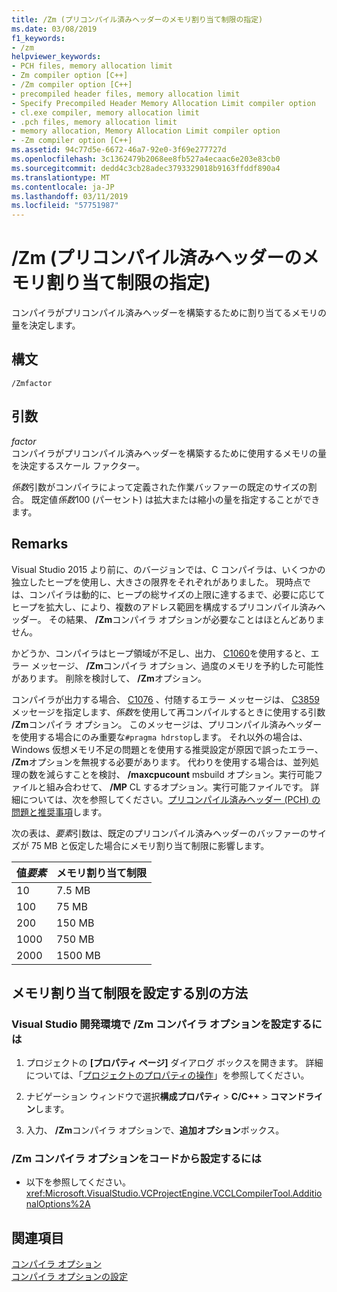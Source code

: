 ```yaml
---
title: /Zm (プリコンパイル済みヘッダーのメモリ割り当て制限の指定)
ms.date: 03/08/2019
f1_keywords:
- /zm
helpviewer_keywords:
- PCH files, memory allocation limit
- Zm compiler option [C++]
- /Zm compiler option [C++]
- precompiled header files, memory allocation limit
- Specify Precompiled Header Memory Allocation Limit compiler option
- cl.exe compiler, memory allocation limit
- .pch files, memory allocation limit
- memory allocation, Memory Allocation Limit compiler option
- -Zm compiler option [C++]
ms.assetid: 94c77d5e-6672-46a7-92e0-3f69e277727d
ms.openlocfilehash: 3c1362479b2068ee8fb527a4ecaac6e203e83cb0
ms.sourcegitcommit: dedd4c3cb28adec3793329018b9163ffddf890a4
ms.translationtype: MT
ms.contentlocale: ja-JP
ms.lasthandoff: 03/11/2019
ms.locfileid: "57751987"
---
```

# <a name="zm-specify-precompiled-header-memory-allocation-limit"></a>/Zm (プリコンパイル済みヘッダーのメモリ割り当て制限の指定)

コンパイラがプリコンパイル済みヘッダーを構築するために割り当てるメモリの量を決定します。

## <a name="syntax"></a>構文

```
/Zmfactor
```

## <a name="arguments"></a>引数

*factor*<br/>
コンパイラがプリコンパイル済みヘッダーを構築するために使用するメモリの量を決定するスケール ファクター。

*係数*引数がコンパイラによって定義された作業バッファーの既定のサイズの割合。 既定値*係数*100 (パーセント) は拡大または縮小の量を指定することができます。

## <a name="remarks"></a>Remarks

Visual Studio 2015 より前に、のバージョンでは、C コンパイラは、いくつかの独立したヒープを使用し、大きさの限界をそれぞれがありました。 現時点では、コンパイラは動的に、ヒープの総サイズの上限に達するまで、必要に応じてヒープを拡大し、により、複数のアドレス範囲を構成するプリコンパイル済みヘッダー。 その結果、 **/Zm**コンパイラ オプションが必要なことはほとんどありません。

かどうか、コンパイラはヒープ領域が不足し、出力、 [C1060](../../error-messages/compiler-errors-1/fatal-error-c1060.md)を使用すると、エラー メッセージ、 **/Zm**コンパイラ オプション、過度のメモリを予約した可能性があります。 削除を検討して、 **/Zm**オプション。

コンパイラが出力する場合、 [C1076](../../error-messages/compiler-errors-1/fatal-error-c1076.md) 、付随するエラー メッセージは、 [C3859](../../error-messages/compiler-errors-2/compiler-error-c3859.md)メッセージを指定します、*係数*を使用して再コンパイルするときに使用する引数 **/Zm**コンパイラ オプション。 このメッセージは、プリコンパイル済みヘッダーを使用する場合にのみ重要な`#pragma hdrstop`します。 それ以外の場合は、Windows 仮想メモリ不足の問題とを使用する推奨設定が原因で誤ったエラー、 **/Zm**オプションを無視する必要があります。 代わりを使用する場合は、並列処理の数を減らすことを検討、 **/maxcpucount** msbuild オプション。実行可能ファイルと組み合わせて、 **/MP** CL するオプション。実行可能ファイルです。 詳細については、次を参照してください。[プリコンパイル済みヘッダー (PCH) の問題と推奨事項](https://devblogs.microsoft.com/cppblog/precompiled-header-pch-issues-and-recommendations/)します。

次の表は、*要素*引数は、既定のプリコンパイル済みヘッダーのバッファーのサイズが 75 MB と仮定した場合にメモリ割り当て制限に影響します。

|値*要素*|メモリ割り当て制限|
|-----------------------|-----------------------------|
|10|7.5 MB|
|100|75 MB|
|200|150 MB|
|1000|750 MB|
|2000|1500 MB|

## <a name="other-ways-to-set-the-memory-allocation-limit"></a>メモリ割り当て制限を設定する別の方法

### <a name="to-set-the-zm-compiler-option-in-the-visual-studio-development-environment"></a>Visual Studio 開発環境で /Zm コンパイラ オプションを設定するには

1. プロジェクトの **[プロパティ ページ]** ダイアログ ボックスを開きます。 詳細については、「[プロジェクトのプロパティの操作](../../ide/working-with-project-properties.md)」を参照してください。

1. ナビゲーション ウィンドウで選択**構成プロパティ** > **C/C++** > **コマンドライン**します。

1. 入力、 **/Zm**コンパイラ オプションで、**追加オプション**ボックス。

### <a name="to-set-the-zm-compiler-option-programmatically"></a>/Zm コンパイラ オプションをコードから設定するには

- 以下を参照してください。<xref:Microsoft.VisualStudio.VCProjectEngine.VCCLCompilerTool.AdditionalOptions%2A>

## <a name="see-also"></a>関連項目

[コンパイラ オプション](../../build/reference/compiler-options.md)<br/>
[コンパイラ オプションの設定](../../build/reference/setting-compiler-options.md)
